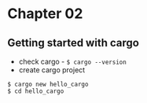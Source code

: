 # Chapter 02

## Getting started with cargo

- check cargo - `$ cargo --version`
- create cargo project

```
$ cargo new hello_cargo
$ cd hello_cargo
```

